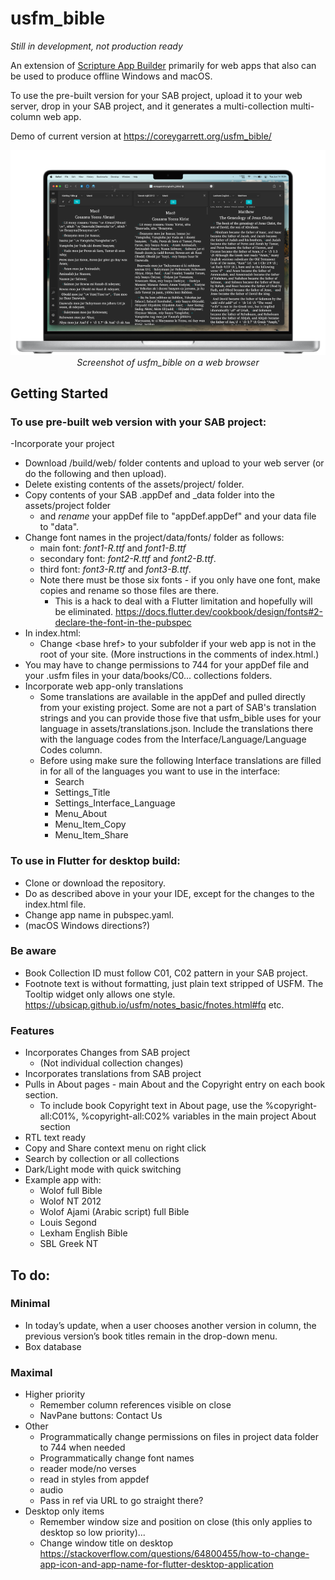 # usfm_bible

_Still in development, not production ready_

An extension of [Scripture App Builder](https://software.sil.org/scriptureappbuilder/) primarily for web apps that also can be used to produce offline Windows and macOS.

To use the pre-built version for your SAB project, upload it to your web server, drop in your SAB project, and it generates a multi-collection multi-column web app.

Demo of current version at https://coreygarrett.org/usfm_bible/

<p align="center">
  <img src="https://github.com/ngaretou/usfm_bible/blob/master/screenshot.png">
  <br>
  <i>Screenshot of usfm_bible on a web browser</i>
</p>

## Getting Started

### To use pre-built web version with your SAB project:

-Incorporate your project
  - Download /build/web/ folder contents and upload to your web server (or do the following and then upload).
  - Delete existing contents of the assets/project/ folder.
  - Copy contents of your SAB .appDef and \_data folder into the assets/project folder
    - and _rename_ your appDef file to "appDef.appDef" and your data file to "data".
  - Change font names in the project/data/fonts/ folder as follows:
      - main font: _font1-R.ttf_ and _font1-B.ttf_
      - secondary font: _font2-R.ttf_ and _font2-B.ttf_.
      - third font: _font3-R.ttf_ and _font3-B.ttf_.
    - Note there must be those six fonts - if you only have one font, make copies and rename so those files are there.
      - This is a hack to deal with a Flutter limitation and hopefully will be eliminated. https://docs.flutter.dev/cookbook/design/fonts#2-declare-the-font-in-the-pubspec
  - In index.html:
    - Change \<base href> to your subfolder if your web app is not in the root of your site. (More instructions in the comments of index.html.)
  - You may have to change permissions to 744 for your appDef file and your .usfm files in your data/books/C0... collections folders.
- Incorporate web app-only translations
  - Some translations are available in the appDef and pulled directly from your existing project. Some are not a part of SAB's translation strings and you can provide those five that usfm_bible uses for your language in assets/translations.json. Include the translations there with the language codes from the Interface/Language/Language Codes column.
  - Before using make sure the following Interface translations are filled in for all of the languages you want to use in the interface: 
    - Search
    - Settings_Title
    - Settings_Interface_Language
    - Menu_About
    - Menu_Item_Copy
    - Menu_Item_Share


### To use in Flutter for desktop build:

- Clone or download the repository.
- Do as described above in your your IDE, except for the changes to the index.html file.
- Change app name in pubspec.yaml.
- (macOS Windows directions?)

### Be aware

- Book Collection ID must follow C01, C02 pattern in your SAB project.
- Footnote text is without formatting, just plain text stripped of USFM. The Tooltip widget only allows one style.  https://ubsicap.github.io/usfm/notes_basic/fnotes.html#fq etc.


### Features
- Incorporates Changes from SAB project
  - (Not individual collection changes)
- Incorporates translations from SAB project
- Pulls in About pages - main About and the Copyright entry on each book section. 
  - To include book Copyright text in About page, use the %copyright-all:C01%, %copyright-all:C02% variables in the main project About section
- RTL text ready 
- Copy and Share context menu on right click
- Search by collection or all collections
- Dark/Light mode with quick switching
- Example app with: 
  - Wolof full Bible
  - Wolof NT 2012
  - Wolof Ajami (Arabic script) full Bible
  - Louis Segond
  - Lexham English Bible
  - SBL Greek NT

## To do:
### Minimal
- In today’s update, when a user chooses another version in column,
the previous version’s book titles remain in the drop-down menu.
- Box database

### Maximal
- Higher priority
  - Remember column references visible on close
  - NavPane buttons: Contact Us
- Other
  - Programmatically change permissions on files in project data folder to 744 when needed
  - Programmatically change font names
  - reader mode/no verses
  - read in styles from appdef
  - audio
  - Pass in ref via URL to go straight there? 
- Desktop only items
  - Remember window size and position on close (this only applies to desktop so low priority)...
  - Change window title on desktop https://stackoverflow.com/questions/64800455/how-to-change-app-icon-and-app-name-for-flutter-desktop-application

